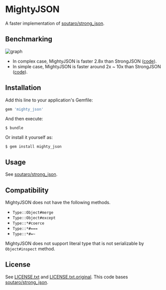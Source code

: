 # MightyJSON

A faster implementation of [soutaro/strong_json](https://github.com/soutaro/strong_json).

## Benchmarking


![graph](https://cloud.githubusercontent.com/assets/4361134/26479369/9b5848c2-420d-11e7-9ada-83d5f16840df.png)

- In complex case, MightyJSON is faster 2.8x than StrongJSON ([code](https://github.com/pocke/mighty_json/blob/master/benchmarks/large.rb)).
- In simple case, MightyJSON is faster around 2x ~ 10x than StrongJSON ([code](https://github.com/pocke/mighty_json/blob/master/benchmarks/small.rb)).

## Installation

Add this line to your application's Gemfile:

```ruby
gem 'mighty_json'
```

And then execute:

    $ bundle

Or install it yourself as:

    $ gem install mighty_json

## Usage

See [soutaro/strong_json](https://github.com/soutaro/strong_json/blob/master/README.md).

## Compatibility

MightyJSON does not have the following methods.

- `Type::Object#merge`
- `Type::Object#except`
- `Type::*#coerce`
- `Type::*#===`
- `Type::*#=~`

MightyJSON does not support literal type that is not serializable by `Object#inspect` method.


## License

See [LICENSE.txt](https://github.com/pocke/mighty_json/blob/master/LICENSE.txt) and [LICENSE.txt.original](https://github.com/pocke/mighty_json/blob/master/LICENSE.txt.original).
This code bases [soutaro/strong_json](https://github.com/soutaro/strong_json).
